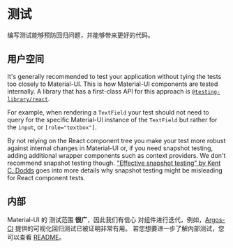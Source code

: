 # 测试

<p class="description">编写测试能够预防回归问题，并能够带来更好的代码。</p>

## 用户空间

It's generally recommended to test your application without tying the tests too closely to Material-UI. This is how Material-UI components are tested internally. A library that has a first-class API for this approach is [`@testing-library/react`](https://testing-library.com/docs/react-testing-library/intro).

For example, when rendering a `TextField` your test should not need to query for the specific Material-UI instance of the `TextField` but rather for the `input`, or `[role="textbox"]`.

By not relying on the React component tree you make your test more robust against internal changes in Material-UI or, if you need snapshot testing, adding additional wrapper components such as context providers. We don't recommend snapshot testing though. ["Effective snapshot testing" by Kent C. Dodds](https://kentcdodds.com/blog/effective-snapshot-testing) goes into more details why snapshot testing might be misleading for React component tests.

## 内部

Material-UI 的 测试范围 **很广**，因此我们有信心 对组件进行迭代，例如，[Argos-CI](https://www.argos-ci.com/mui-org/material-ui) 提供的可视化回归测试已被证明非常有用。 若您想要进一步了解内部测试，您可以查看 [README](https://github.com/mui-org/material-ui/blob/next/test/README.md)。
